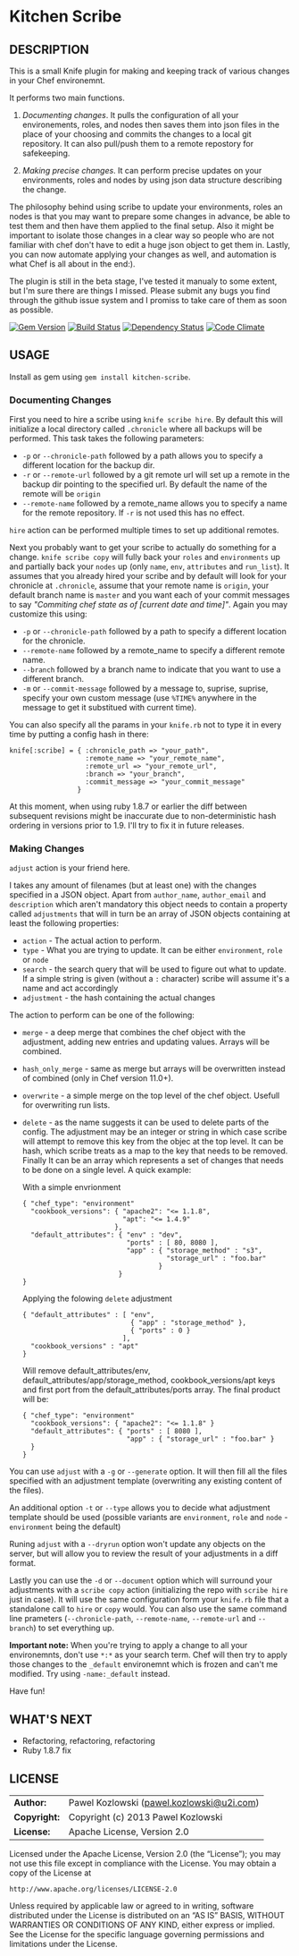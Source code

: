 Kitchen Scribe
==============

DESCRIPTION
-----------

This is a small Knife plugin for making and keeping track of various changes in your Chef environemnt.

It performs two main functions. 

1.  _Documenting changes_. It pulls the configuration of all your environements, roles, and nodes then saves them into json files in the place of your choosing and commits the changes to a local git repository. It can also pull/push them to a remote repostory for safekeeping.

2.  _Making precise changes_. It can perform precise updates on your environments, roles and nodes by using json data structure describing the change.


The philosophy behind using scribe to update your environments, roles an nodes is that you may want to prepare some changes in advance, be able to test them and then have them applied to the final setup. Also it might be important to isolate those changes in a clear way so people who are not familiar with chef don't have to edit a huge json object to get them in. Lastly, you can now automate applying your changes as well, and automation is what Chef is all about in the end:). 

The plugin is still in the beta stage, I've tested it manualy to some extent, but I'm sure there are things I missed. Please submit any bugs you find through the github issue system and I promiss to take care of them as soon as possible.

[![Gem Version](https://badge.fury.io/rb/kitchen-scribe.png)](http://badge.fury.io/rb/kitchen-scribe)
[![Build Status](https://travis-ci.org/khozlov/kitchen-scribe.png?branch=master)](https://travis-ci.org/khozlov/kitchen-scribe)
[![Dependency Status](https://gemnasium.com/khozlov/kitchen-scribe.png)](https://gemnasium.com/khozlov/kitchen-scribe)
[![Code Climate](https://codeclimate.com/github/khozlov/kitchen-scribe.png)](https://codeclimate.com/github/khozlov/kitchen-scribe)

USAGE
-----

Install as gem using `gem install kitchen-scribe`.

### Documenting Changes

First you need to hire a scribe using `knife scribe hire`. By default this will initialize a local directory called `.chronicle` where all backups will be performed. This task takes the following parameters:

*   `-p` or `--chronicle-path` followed by a path allows you to specify a different location for the backup dir.
*   `-r` or `--remote-url` followed by a git remote url will set up a remote in the backup dir pointing to the specified url. By default the name of the remote will be `origin`
*   `--remote-name` followed by a remote_name allows you to specify a name for the remote repository. If `-r` is not used this has no effect.

`hire` action can be performed multiple times to set up additional remotes.

Next you probably want to get your scribe to actually do something for a change. `knife scribe copy` will fully back your `roles` and `environments` up and partially back your `nodes` up (only `name`, `env`, `attributes` and `run_list`). It assumes that you already hired your scribe and by default will look for your chronicle at `.chronicle`, assume that your remote name is `origin`, your default branch name is `master` and you want each of your commit messages to say _"Commiting chef state as of [current date and time]"_. Again you may customize this using:

*   `-p` or `--chronicle-path` followed by a path to specify a different location for the chronicle.
*   `--remote-name` followed by a remote_name to specify a different remote name.
*   `--branch` followed by a branch name to indicate that you want to use a different branch.
*   `-m` or `--commit-message` followed by a message to, suprise, suprise, specify your own custom message (use `%TIME%` anywhere in the message to get it substitued with current time).

You can also specify all the params in your `knife.rb` not to type it in every time by putting a config hash in there:

    knife[:scribe] = { :chronicle_path => "your_path",
                       :remote_name => "your_remote_name",
                       :remote_url => "your_remote_url",
                       :branch => "your_branch",
                       :commit_message => "your_commit_message"
                     }

At this moment, when using ruby 1.8.7 or earlier the diff between subsequent revisions might be inaccurate due to non-deterministic hash ordering in versions prior to 1.9. I'll try to fix it in future releases.  

### Making Changes

`adjust` action is your friend here.

I takes any amount of filenames (but at least one) with the changes specified in a JSON object. Apart from `author_name`, `author_email` and `description` which aren't mandatory this object needs to contain a property called `adjustments` that will in turn be an array of JSON objects containing at least the following properties:

*   `action` - The actual action to perform.
*   `type` - What you are trying to update. It can be either `environment`, `role` or `node`
*   `search` - the search query that will be used to figure out what to update. If a simple string is given (without a `:` character) scribe will assume it's a name and act accordingly 
*   `adjustment` - the hash containing the actual changes

The action to perform can be one of the following:

*   `merge` - a deep merge that combines the chef object with the adjustment, adding new entries and updating values. Arrays will be combined.
*   `hash_only_merge` - same as merge but arrays will be overwritten instead of combined (only in Chef version 11.0+).
*   `overwrite` - a simple merge on the top level of the chef object. Usefull for overwriting run lists.
*   `delete` - as the name suggests it can be used to delete parts of the config. The adjustment may be an integer or string in which case scribe will attempt to remove this key from the objec at the top level. It can be hash, which scribe treats as a map to the key that needs to be removed. Finally It can be an array which represents a set of changes that needs to be done on a single level. A quick example:

    With a simple envrionment

        { "chef_type": "environment"
          "cookbook_versions": { "apache2": "<= 1.1.8",
                                 "apt": "<= 1.4.9"
                               },
          "default_attributes": { "env" : "dev",
                                  "ports" : [ 80, 8080 ],
                                  "app" : { "storage_method" : "s3",
                                            "storage_url" : "foo.bar"
                                          }
                                }
        }

    Applying the folowing `delete` adjustment

        { "default_attributes" : [ "env",
                                   { "app" : "storage_method" },
                                   { "ports" : 0 }
			                     ],
		  "cookbook_versions" : "apt"
	    }

    Will remove default_attributes/env, default_attributes/app/storage_method, cookbook_versions/apt keys and first port from the default_attributes/ports array. The final product will be:

        { "chef_type": "environment"
          "cookbook_versions": { "apache2": "<= 1.1.8" }
          "default_attributes": { "ports" : [ 8080 ],
                                  "app" : { "storage_url" : "foo.bar" }
          }
        }

You can use `adjust` with a `-g` or `--generate` option. It will then fill all the files specified with an adjustment template (overwriting any existing content of the files).

An additional option `-t` or `--type` allows you to decide what adjustment template should be used (possible variants are `environment`, `role` and `node` - `environment` being the default)

Runing `adjust` with a `--dryrun` option won't update any objects on the server, but will allow you to review the result of your adjustments in a diff format.

Lastly you can use the `-d` or `--document` option which will surround your adjustments with a `scribe copy` action (initializing the repo with `scribe hire` just in case). It will use the same configuration form your `knife.rb` file that a standalone call to `hire` or `copy` would. You can also use the same command line prameters (`--chronicle-path`, `--remote-name`, `--remote-url` and `--branch`) to set everything up.

**Important note:** When you're trying to apply a change to all your environemnts, don't use `*:*` as your search term. Chef will then try to apply those changes to the `_default` environemnt which is frozen and can't me modified. Try using `-name:_default` instead. 

Have fun!

WHAT'S NEXT
-----------
* Refactoring, refactoring, refactoring
* Ruby 1.8.7 fix

LICENSE
-------
|                      |                                             |
|:---------------------|:--------------------------------------------|
| **Author:**          | Pawel Kozlowski (<pawel.kozlowski@u2i.com>)  
| **Copyright:**       | Copyright (c) 2013 Pawel Kozlowski  
| **License:**         | Apache License, Version 2.0  

Licensed under the Apache License, Version 2.0 (the “License”); you may not use this file except in compliance with the License. You may obtain a copy of the License at

    http://www.apache.org/licenses/LICENSE-2.0

Unless required by applicable law or agreed to in writing, software distributed under the License is distributed on an “AS IS” BASIS, WITHOUT WARRANTIES OR CONDITIONS OF ANY KIND, either express or implied. See the License for the specific language governing permissions and limitations under the License.
